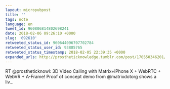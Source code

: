 ```yaml
---
layout: micropubpost
title: ''
tags: note
language: en
tweet_id: 960806814802698241
date: 2018-02-06 09:26:10 +0000
slug: '092610'
retweeted_status_id: 960644096707702784
retweeted_status_user_id: 93885765
retweeted_status_timestamp: 2018-02-05 22:39:35 +0000
expanded_urls: http://prostheticknowledge.tumblr.com/post/170550346201/3d-video-calling-with-matrix-iphone-x-webrtc,https://twitter.com/prostheticknowl/status/960644096707702786/photo/1
---
```

RT @prostheticknowl: 3D Video Calling with Matrix+iPhone X + WebRTC + WebVR + A-Frame!
Proof of concept demo from @matrixdotorg shows a liv…
